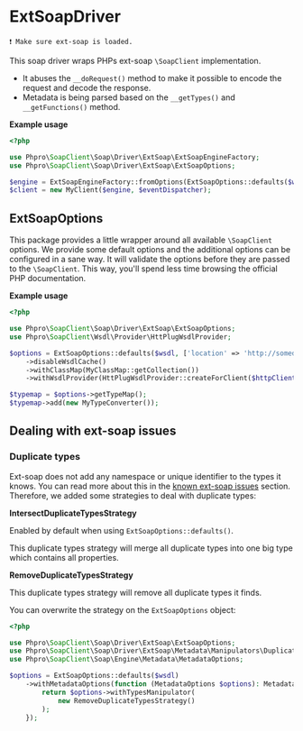 # ExtSoapDriver

```
❗️ Make sure ext-soap is loaded.
```

This soap driver wraps PHPs ext-soap `\SoapClient` implementation.

- It abuses the `__doRequest()` method to make it possible to encode the request and decode the response.
- Metadata is being parsed based on the `__getTypes()` and `__getFunctions()` method.

**Example usage**

```php
<?php

use Phpro\SoapClient\Soap\Driver\ExtSoap\ExtSoapEngineFactory;
use Phpro\SoapClient\Soap\Driver\ExtSoap\ExtSoapOptions;

$engine = ExtSoapEngineFactory::fromOptions(ExtSoapOptions::defaults($wsdl, []));
$client = new MyClient($engine, $eventDispatcher);
````

## ExtSoapOptions

This package provides a little wrapper around all available `\SoapClient` options.
We provide some default options and the additional options can be configured in a sane way.
It will validate the options before they are passed to the `\SoapClient`.
This way, you'll spend less time browsing the official PHP documentation.

**Example usage**

```php
<?php

use Phpro\SoapClient\Soap\Driver\ExtSoap\ExtSoapOptions;
use Phpro\SoapClient\Wsdl\Provider\HttPlugWsdlProvider;

$options = ExtSoapOptions::defaults($wsdl, ['location' => 'http://somedifferentserver.com'])
    ->disableWsdlCache()
    ->withClassMap(MyClassMap::getCollection())
    ->withWsdlProvider(HttPlugWsdlProvider::createForClient($httpClient));

$typemap = $options->getTypeMap();
$typemap->add(new MyTypeConverter());
```

## Dealing with ext-soap issues

### Duplicate types

Ext-soap does not add any namespace or unique identifier to the types it knows.
You can read more about this in the [known ext-soap issues](../known-issues/ext-soap.md#duplicate-typenames) section.
Therefore, we added some strategies to deal with duplicate types:

**IntersectDuplicateTypesStrategy**

Enabled by default when using `ExtSoapOptions::defaults()`.

This duplicate types strategy will merge all duplicate types into one big type which contains all properties.

**RemoveDuplicateTypesStrategy**

This duplicate types strategy will remove all duplicate types it finds.



You can overwrite the strategy on the `ExtSoapOptions` object:

```php
<?php

use Phpro\SoapClient\Soap\Driver\ExtSoap\ExtSoapOptions;
use Phpro\SoapClient\Soap\Driver\ExtSoap\Metadata\Manipulators\DuplicateTypes\RemoveDuplicateTypesStrategy;
use Phpro\SoapClient\Soap\Engine\Metadata\MetadataOptions;

$options = ExtSoapOptions::defaults($wsdl)
    ->withMetadataOptions(function (MetadataOptions $options): MetadataOptions {
        return $options->withTypesManipulator(
            new RemoveDuplicateTypesStrategy()
        );
    });
```
